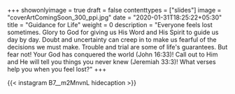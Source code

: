 +++
showonlyimage = true
draft = false
contenttypes = ["slides"]
image = "coverArtComingSoon_300_ppi.jpg"
date = "2020-01-31T18:25:22+05:30"
title = "Guidance for Life"
weight = 0
description = "Everyone feels lost sometimes. Glory to God for giving us His Word and His Spirit to guide us day by day. Doubt and uncertainty can creep in to make us fearful of the decisions we must make. Trouble and trial are some of life's guarantees. But fear not! Your God has conquered the world (John 16:33)! Call out to Him and He will tell you things you never knew (Jeremiah 33:3)! What verses help you when you feel lost?"
+++


{{< instagram B7__m2MnvnL hidecaption >}}
